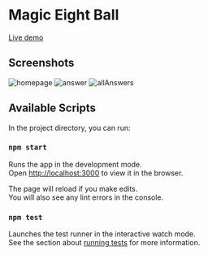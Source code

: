 # Magic Eight Ball
[Live demo](https://shawnkost.github.io/twisted-rope-assessment/)

## Screenshots
![homepage](https://user-images.githubusercontent.com/71413368/111060313-aaa32200-8450-11eb-949b-e4bc5e43ad72.png)
![answer](https://user-images.githubusercontent.com/71413368/111060270-6e6fc180-8450-11eb-9c47-b7df7c775c19.png)
![allAnswers](https://user-images.githubusercontent.com/71413368/111060400-6cf2c900-8451-11eb-992c-3081654f4b5a.png)

## Available Scripts

In the project directory, you can run:

### `npm start`

Runs the app in the development mode.\
Open [http://localhost:3000](http://localhost:3000) to view it in the browser.

The page will reload if you make edits.\
You will also see any lint errors in the console.

### `npm test`

Launches the test runner in the interactive watch mode.\
See the section about [running tests](https://facebook.github.io/create-react-app/docs/running-tests) for more information.

